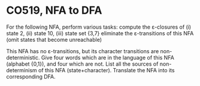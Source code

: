 # CO519, NFA to DFA

For the following NFA, perform various tasks: compute the ε-closures of
(i) state 2, (ii) state 10, (iii) state set {3,7} eliminate the
ε-transitions of this NFA (omit states that become unreachable)
   
This NFA has no ε-transitions, but its character transitions are
non-deterministic. Give four words which are in the language of this NFA
(alphabet {0,1}), and four which are not. List all the sources of
non-determinism of this NFA (state+character). Translate the NFA into
its corresponding DFA.
